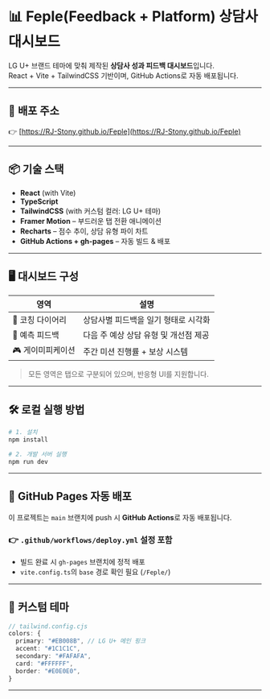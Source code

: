 # 📊 Feple(Feedback + Platform) 상담사 대시보드

LG U+ 브랜드 테마에 맞춰 제작된 **상담사 성과 피드백 대시보드**입니다.  
React + Vite + TailwindCSS 기반이며, GitHub Actions로 자동 배포됩니다.

---

## 🚀 배포 주소

👉 [https://RJ-Stony.github.io/Feple](https://RJ-Stony.github.io/Feple)

---

## 📦 기술 스택

- **React** (with Vite)
- **TypeScript**
- **TailwindCSS** (with 커스텀 컬러: LG U+ 테마)
- **Framer Motion** – 부드러운 탭 전환 애니메이션
- **Recharts** – 점수 추이, 상담 유형 파이 차트
- **GitHub Actions + gh-pages** – 자동 빌드 & 배포

---

## 🖥️ 대시보드 구성

| 영역              | 설명                                  |
| ----------------- | ------------------------------------- |
| 📓 코칭 다이어리  | 상담사별 피드백을 일기 형태로 시각화  |
| 🔮 예측 피드백    | 다음 주 예상 상담 유형 및 개선점 제공 |
| 🎮 게이미피케이션 | 주간 미션 진행률 + 보상 시스템        |

> 모든 영역은 탭으로 구분되어 있으며, 반응형 UI를 지원합니다.

---

## 🛠️ 로컬 실행 방법

```bash
# 1. 설치
npm install

# 2. 개발 서버 실행
npm run dev
```

---

## 📡 GitHub Pages 자동 배포

이 프로젝트는 `main` 브랜치에 push 시 **GitHub Actions**로 자동 배포됩니다.

### 👉 `.github/workflows/deploy.yml` 설정 포함

- 빌드 완료 시 `gh-pages` 브랜치에 정적 배포
- `vite.config.ts`의 `base` 경로 확인 필요 (`/Feple/`)

---

## 💖 커스텀 테마

```ts
// tailwind.config.cjs
colors: {
  primary: "#EB008B", // LG U+ 메인 핑크
  accent: "#1C1C1C",
  secondary: "#FAFAFA",
  card: "#FFFFFF",
  border: "#E0E0E0",
}
```

---
